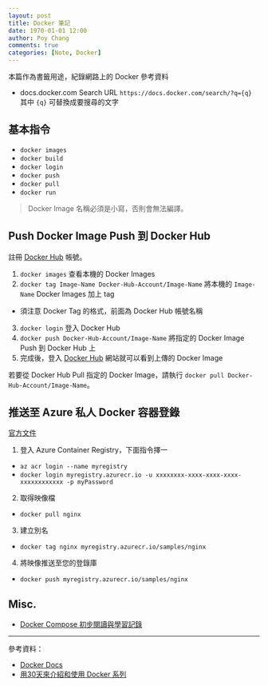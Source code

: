 ```yaml
---
layout: post
title: Docker 筆記
date: 1970-01-01 12:00
author: Poy Chang
comments: true
categories: [Note, Docker]
---
```

本篇作為書籤用途，紀錄網路上的 Docker 參考資料

* docs.docker.com Search URL `https://docs.docker.com/search/?q={q}` 其中 `{q}` 可替換成要搜尋的文字

## 基本指令

* `docker images`
* `docker build`
* `docker login`
* `docker push`
* `docker pull`
* `docker run`

>Docker Image 名稱必須是小寫，否則會無法編譯。

## Push Docker Image Push 到 Docker Hub

註冊 [Docker Hub](https://hub.docker.com/) 帳號。

1. `docker images` 查看本機的 Docker Images
2. `docker tag Image-Name Docker-Hub-Account/Image-Name` 將本機的 `Image-Name` Docker Images 加上 tag
  * 須注意 Docker Tag 的格式，前面為 Docker Hub 帳號名稱
3. `docker login` 登入 Docker Hub
4. `docker push Docker-Hub-Account/Image-Name` 將指定的 Docker Image Push 到 Docker Hub 上
5. 完成後，登入 [Docker Hub](https://hub.docker.com/) 網站就可以看到上傳的 Docker Image

若要從 Docker Hub Pull 指定的 Docker Image，請執行 `docker pull Docker-Hub-Account/Image-Name`。

## 推送至 Azure 私人 Docker 容器登錄

[官方文件](https://docs.microsoft.com/zh-tw/azure/container-registry/container-registry-get-started-docker-cli)

1. 登入 Azure Container Registry，下面指令擇一
  * `az acr login --name myregistry`
  * `docker login myregistry.azurecr.io -u xxxxxxxx-xxxx-xxxx-xxxx-xxxxxxxxxxxx -p myPassword`
2. 取得映像檔 
  * `docker pull nginx`
3. 建立別名
  * `docker tag nginx myregistry.azurecr.io/samples/nginx`
4. 將映像推送至您的登錄庫
  * `docker push myregistry.azurecr.io/samples/nginx`


## Misc.

* [Docker Compose 初步閱讀與學習記錄](http://blog.maxkit.com.tw/2017/03/docker-compose.html)

----------

參考資料：

* [Docker Docs](https://hub.docker.com)
* [用30天來介紹和使用 Docker 系列](https://ithelp.ithome.com.tw/users/20103456/ironman/1320)
